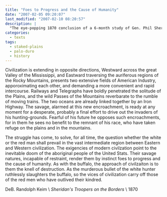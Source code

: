 ```yaml
---
title: "Foes to Progress and the Cause of Humanity"
date: "2007-02-05 09:20:07"
last_modified: "2007-02-10 08:20:57"
description: |
  "The eye-popping 1870 conclusion of a 6-month study of Gen. Phil Sheridan's operations against Indians on the Great Plains. Judge for yourself..."
categories:
  - texts
tags:
  - staked-plains
  - palo-duro
  - history   
---
```


Civilization is extending in opposite directions, Westward across the great Valley of the Mississippi, and Eastward traversing the auriferous regions of the Rocky Mountains, presents two extensive fields of American Industry, apporoximating each other, and demanding a more convenient and rapid intercourse. Railways and Telegraphs have boldly penetrated the solitude of the Plains, and the wild Passes of the Mountains reverbarate to the rumble of moving trains. The two oceans are already linked together by an Iron Highway. The savage, alarmed at this new encroachment, is ready at any moment for a desperate, probably a final effort to drive out the invaders of his hunting-grounds. Fearful of his future he opposes such encroachments, for in them he sees no benefit to the remnant of his race, who have taken refuge on the plains and in the mountains.

The struggle has come, to solve, for all time, the question whether the white or the red man shall prevail in the vast intermediate region between Eastern and Western civilization. The exigencies of modern civilzation point to the inevitable doom of the aboriginal people of the United Stats. Their savage natures, incapable of restraint, render them by instinct foes to progress and the cause of humanity. As with the buffalo, the approach of civilzaiton is to them the knell of destruction. As the murderous bullet of the white hunter ruthlessly slaughters the buffalo, so the vices of civilization carry off those of the red men who have outlived their kindred.

DeB. Randolph Keim  \\
_Sheridan's Troopers on the Borders_  \\
1870
